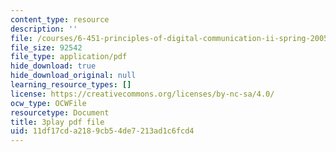 ```yaml
---
content_type: resource
description: ''
file: /courses/6-451-principles-of-digital-communication-ii-spring-2005/11df17cda2189cb54de7213ad1c6fcd4_4HtXKIbiOvI.pdf
file_size: 92542
file_type: application/pdf
hide_download: true
hide_download_original: null
learning_resource_types: []
license: https://creativecommons.org/licenses/by-nc-sa/4.0/
ocw_type: OCWFile
resourcetype: Document
title: 3play pdf file
uid: 11df17cd-a218-9cb5-4de7-213ad1c6fcd4
---
```

